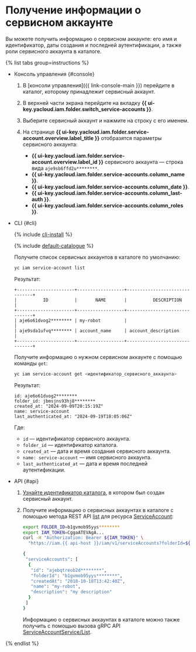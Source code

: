 # Получение информации о сервисном аккаунте

Вы можете получить информацию о сервисном аккаунте: его имя и идентификатор, даты создания и последней аутентификации, а также роли сервисного аккаунта в каталоге.

{% list tabs group=instructions %}

- Консоль управления {#console}

  1. В [консоли управления]({{ link-console-main }}) перейдите в каталог, которому принадлежит сервисный аккаунт.
  1. В верхней части экрана перейдите на вкладку **{{ ui-key.yacloud.iam.folder.switch_service-accounts }}**.
  1. Выберите сервисный аккаунт и нажмите на строку с его именем.
  1. На странице **{{ ui-key.yacloud.iam.folder.service-account.overview.label_title }}** отобразятся параметры сервисного аккаунта:

     * **{{ ui-key.yacloud.iam.folder.service-account.overview.label_id }}** сервисного аккаунта — строка вида `aje9sb6ffd2u********`.
     * **{{ ui-key.yacloud.iam.folder.service-accounts.column_name }}**.
     * **{{ ui-key.yacloud.iam.folder.service-accounts.column_date }}**.
     * **{{ ui-key.yacloud.iam.folder.service-accounts.column_last-auth }}**.
     * **{{ ui-key.yacloud.iam.folder.service-accounts.column_roles }}**.

- CLI {#cli}

  {% include [cli-install](../../../_includes/cli-install.md) %}

  {% include [default-catalogue](../../../_includes/default-catalogue.md) %}

  Получите список сервисных аккаунтов в каталоге по умолчанию:

  ```bash
  yc iam service-account list
  ```

  Результат:

  ```
  +----------------------+------------------+-------------------------------+
  |          ID          |       NAME       |          DESCRIPTION          |
  +----------------------+------------------+-------------------------------+
  | aje6o61dvog2******** | my-robot         |                               |
  | aje9sda1ufvq******** | account_name     | account_description           |
  +----------------------+------------------+-------------------------------+
  ```

  Получите информацию о нужном сервисном аккаунте с помощью команды `get`:

  ```bash
  yc iam service-account get <идентификатор_сервисного_аккаунта>
  ```
  
  Результат:

  ```
  id: aje6o61dvog2********
  folder_id: jbmsjns93hj8********
  created_at: "2024-09-09T20:15:19Z"
  name: service-account
  last_authenticated_at: "2024-09-19T18:05:06Z"
  ```

  Где:

  * `id` — идентификатор сервисного аккаунта.
  * `folder_id` — идентификатор каталога.
  * `created_at` — дата и время создания сервисного аккаунта.
  * `name: service-account` — имя сервисного аккаунта.
  * `last_authenticated_at` — дата и время последней аутентификации.

- API {#api}

  1. [Узнайте идентификатор каталога](../../../resource-manager/operations/folder/get-id.md), в котором был создан сервисный аккаунт.
  1. Получите информацию о сервисных аккаунтах в каталоге с помощью метода REST API [list](../../api-ref/ServiceAccount/list.md) для ресурса [ServiceAccount](../../api-ref/ServiceAccount/index.md):

      ```bash
      export FOLDER_ID=b1gvmob95yys********
      export IAM_TOKEN=CggaATEVAgA...
      curl -H "Authorization: Bearer ${IAM_TOKEN}" \
        "https://iam.{{ api-host }}/iam/v1/serviceAccounts?folderId=${FOLDER_ID}"

      {
       "serviceAccounts": [
        {
         "id": "ajebqtreob2d********",
         "folderId": "b1gvmob95yys********",
         "createdAt": "2018-10-18T13:42:40Z",
         "name": "my-robot",
         "description": "my description"
        }
       ]
      }
      ```

     Информацию о сервисных аккаунтах в каталоге можно также получить с помощью вызова gRPC API [ServiceAccountService/List](../../api-ref/grpc/service_account_service.md#List).

{% endlist %}
